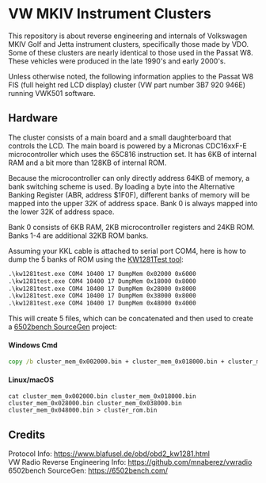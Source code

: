 # VW MKIV Instrument Clusters
This repository is about reverse engineering and internals of Volkswagen MKIV Golf and Jetta instrument clusters, specifically those made by VDO. Some of these clusters are nearly identical to those used in the Passat W8. These vehicles were produced in the late 1990's and early 2000's.

Unless otherwise noted, the following information applies to the Passat W8 FIS (full height red LCD display) cluster (VW part number 3B7 920 946E) running VWK501 software.

## Hardware
The cluster consists of a main board and a small daughterboard that controls the LCD. The main board is powered by a Micronas CDC16xxF-E microcontroller which uses the 65C816 instruction set. It has 6KB of internal RAM and a bit more than 128KB of internal ROM.

Because the microcontroller can only directly address 64KB of memory, a bank switching scheme is used. By loading a byte into the Alternative Banking Register (ABR, address $1F0F), different banks of memory will be mapped into the upper 32K of address space. Bank 0 is always mapped into the lower 32K of address space.

Bank 0 consists of 6KB RAM, 2KB microcontroller registers and 24KB ROM. Banks 1-4 are additional 32KB ROM banks.

Assuming your KKL cable is attached to serial port COM4, here is how to dump the 5 banks of ROM using the [KW1281Test tool](https://github.com/gmenounos/kw1281test):

```cmd
.\kw1281test.exe COM4 10400 17 DumpMem 0x02000 0x6000
.\kw1281test.exe COM4 10400 17 DumpMem 0x18000 0x8000
.\kw1281test.exe COM4 10400 17 DumpMem 0x28000 0x8000
.\kw1281test.exe COM4 10400 17 DumpMem 0x38000 0x8000
.\kw1281test.exe COM4 10400 17 DumpMem 0x48000 0x4000
```
This will create 5 files, which can be concatenated and then used to create a [6502bench SourceGen](https://6502bench.com/) project:

#### Windows Cmd
```cmd
copy /b cluster_mem_0x002000.bin + cluster_mem_0x018000.bin + cluster_mem_0x028000.bin + cluster_mem_0x038000.bin + cluster_mem_0x048000.bin cluster_rom.bin
```

#### Linux/macOS
```shell
cat cluster_mem_0x002000.bin cluster_mem_0x018000.bin cluster_mem_0x028000.bin cluster_mem_0x038000.bin cluster_mem_0x048000.bin > cluster_rom.bin
```

## Credits
Protocol Info: https://www.blafusel.de/obd/obd2_kw1281.html<br/>
VW Radio Reverse Engineering Info: https://github.com/mnaberez/vwradio<br/>
6502bench SourceGen: https://6502bench.com/
